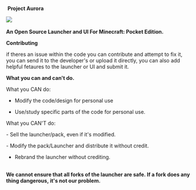  
 ​ ​**Project Aurora**

 ​![](https://media.discordapp.net/attachments/963498605702959154/971469366644342904/Untitled156_20220504175217.png) 
  
 ​**An Open Source Launcher and UI For Minecraft: Pocket Edition.** 
  
 ​**​Contributing**

 if theres an issue within the code you can contribute and attempt to fix it, you can send it to the developer's or upload it directly, you can also add helpful fetaures to the launcher or UI and submit it.
 
  
 ​**What you can and can't do.**

 ​What you CAN do:

- ​Modify the code/design for personal use

- Use/study specific parts of the code for personal use.
 
  
 ​What you CAN'T do: 
 
 ​- Sell the launcher/pack, even if it's modified.
 
 ​- ​Modify the pack/Launcher and distribute it without credit.
 
 - Rebrand the launcher without crediting.


 ​**We cannot ensure that all forks of the launcher are safe. If a fork does anything dangerous, it's not our problem.**
